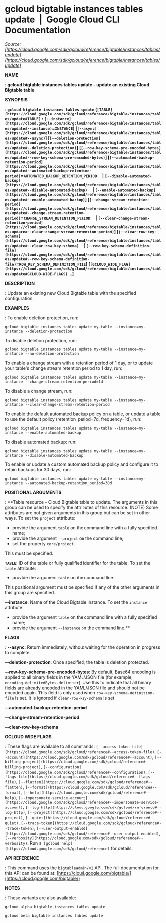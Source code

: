 # gcloud bigtable instances tables update  |  Google Cloud CLI Documentation

*Source: [https://cloud.google.com/sdk/gcloud/reference/bigtable/instances/tables/update](https://cloud.google.com/sdk/gcloud/reference/bigtable/instances/tables/update)*

**NAME**

: **gcloud bigtable instances tables update - update an existing Cloud Bigtable table**

**SYNOPSIS**

: **`gcloud bigtable instances tables update` (`[TABLE](https://cloud.google.com/sdk/gcloud/reference/bigtable/instances/tables/update#TABLE)` : `[--instance](https://cloud.google.com/sdk/gcloud/reference/bigtable/instances/tables/update#--instance)`=`INSTANCE`) [`[--async](https://cloud.google.com/sdk/gcloud/reference/bigtable/instances/tables/update#--async)`] [`[--deletion-protection](https://cloud.google.com/sdk/gcloud/reference/bigtable/instances/tables/update#--deletion-protection)`] [`[--row-key-schema-pre-encoded-bytes](https://cloud.google.com/sdk/gcloud/reference/bigtable/instances/tables/update#--row-key-schema-pre-encoded-bytes)`] [`[--automated-backup-retention-period](https://cloud.google.com/sdk/gcloud/reference/bigtable/instances/tables/update#--automated-backup-retention-period)`=`AUTOMATED_BACKUP_RETENTION_PERIOD`     | `[--disable-automated-backup](https://cloud.google.com/sdk/gcloud/reference/bigtable/instances/tables/update#--disable-automated-backup)`     | `[--enable-automated-backup](https://cloud.google.com/sdk/gcloud/reference/bigtable/instances/tables/update#--enable-automated-backup)`] [`[--change-stream-retention-period](https://cloud.google.com/sdk/gcloud/reference/bigtable/instances/tables/update#--change-stream-retention-period)`=`CHANGE_STREAM_RETENTION_PERIOD`     | `[--clear-change-stream-retention-period](https://cloud.google.com/sdk/gcloud/reference/bigtable/instances/tables/update#--clear-change-stream-retention-period)`] [`[--clear-row-key-schema](https://cloud.google.com/sdk/gcloud/reference/bigtable/instances/tables/update#--clear-row-key-schema)`     | `[--row-key-schema-definition-file](https://cloud.google.com/sdk/gcloud/reference/bigtable/instances/tables/update#--row-key-schema-definition-file)`=`ROW_KEY_SCHEMA_DEFINITION_FILE`] [`[GCLOUD_WIDE_FLAG](https://cloud.google.com/sdk/gcloud/reference/bigtable/instances/tables/update#GCLOUD-WIDE-FLAGS) …`]**

**DESCRIPTION**

: Update an existing new Cloud Bigtable table with the specified configuration.

**EXAMPLES**

: To enable deletion protection, run:

```
gcloud bigtable instances tables update my-table --instance=my-instance --deletion-protection
```

To disable deletion protection, run:

```
gcloud bigtable instances tables update my-table --instance=my-instance --no-deletion-protection
```

To enable a change stream with a retention period of 1 day, or to update your
table's change stream retention period to 1 day, run:

```
gcloud bigtable instances tables update my-table --instance=my-instance --change-stream-retention-period=1d
```

To disable a change stream, run:

```
gcloud bigtable instances tables update my-table --instance=my-instance --clear-change-stream-retention-period
```

To enable the default automated backup policy on a table, or update a table to
use the default policy (retention_period=7d, frequency=1d), run:

```
gcloud bigtable instances tables update my-table --instance=my-instance --enable-automated-backup
```

To disable automated backup: run:

```
gcloud bigtable instances tables update my-table --instance=my-instance --disable-automated-backup
```

To enable or update a custom automated backup policy and configure it to retain
backups for 30 days, run:

```
gcloud bigtable instances tables update my-table --instance=my-instance --automated-backup-retention_period=30d
```

**POSITIONAL ARGUMENTS**

: **Table resource - Cloud Bigtable table to update. The arguments in this group can
be used to specify the attributes of this resource. (NOTE) Some attributes are
not given arguments in this group but can be set in other ways.
To set the `project` attribute:

- provide the argument `table` on the command line with a fully
specified name;
- provide the argument `--project` on the command line;
- set the property `core/project`.

This must be specified.

**`TABLE`**:
ID of the table or fully qualified identifier for the table.
To set the `table` attribute:

- provide the argument `table` on the command line.

This positional argument must be specified if any of the other arguments in this
group are specified.

**--instance**:
Name of the Cloud Bigtable instance.
To set the `instance` attribute:

- provide the argument `table` on the command line with a fully
specified name;
- provide the argument `--instance` on the command line.**

**FLAGS**

: **--async**:
Return immediately, without waiting for the operation in progress to complete.

**--deletion-protection**:
Once specified, the table is deletion protected.

**--row-key-schema-pre-encoded-bytes**:
By default, Base64 encoding is applied to all binary fields in the YAML/JSON
file (for example, `encoding.delimitedBytes.delimiter`).
Use this to indicate that all binary fields are already encoded in the YAML/JSON
file and should not be encoded again.
This field is only used when `row-key-schema-definition-file` is set.
It is ignored if `clear-row-key-schema` is set.

**--automated-backup-retention-period**

**--change-stream-retention-period**

**--clear-row-key-schema**

**GCLOUD WIDE FLAGS**

: These flags are available to all commands: `[--access-token-file](https://cloud.google.com/sdk/gcloud/reference#--access-token-file)`,
`[--account](https://cloud.google.com/sdk/gcloud/reference#--account)`, `[--billing-project](https://cloud.google.com/sdk/gcloud/reference#--billing-project)`,
`[--configuration](https://cloud.google.com/sdk/gcloud/reference#--configuration)`,
`[--flags-file](https://cloud.google.com/sdk/gcloud/reference#--flags-file)`,
`[--flatten](https://cloud.google.com/sdk/gcloud/reference#--flatten)`, `[--format](https://cloud.google.com/sdk/gcloud/reference#--format)`, `[--help](https://cloud.google.com/sdk/gcloud/reference#--help)`, `[--impersonate-service-account](https://cloud.google.com/sdk/gcloud/reference#--impersonate-service-account)`,
`[--log-http](https://cloud.google.com/sdk/gcloud/reference#--log-http)`,
`[--project](https://cloud.google.com/sdk/gcloud/reference#--project)`, `[--quiet](https://cloud.google.com/sdk/gcloud/reference#--quiet)`, `[--trace-token](https://cloud.google.com/sdk/gcloud/reference#--trace-token)`, `[--user-output-enabled](https://cloud.google.com/sdk/gcloud/reference#--user-output-enabled)`,
`[--verbosity](https://cloud.google.com/sdk/gcloud/reference#--verbosity)`.
Run `$ [gcloud help](https://cloud.google.com/sdk/gcloud/reference)` for details.

**API REFERENCE**

: This command uses the `bigtableadmin/v2` API. The full documentation
for this API can be found at: [https://cloud.google.com/bigtable/](https://cloud.google.com/bigtable/)

**NOTES**

: These variants are also available:

```
gcloud alpha bigtable instances tables update
```

```
gcloud beta bigtable instances tables update
```
